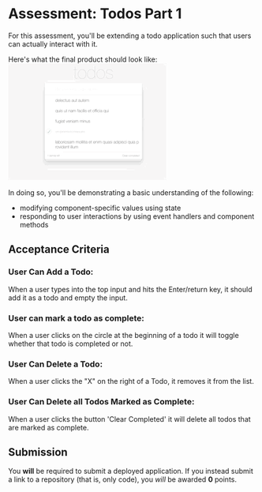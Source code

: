 # Assessment: Todos Part 1

For this assessment, you'll be extending a todo application such that users can actually interact with it.

Here's what the final product should look like:  
![example output](screenshots/result.gif)

In doing so, you'll be demonstrating a basic understanding of the following:

- modifying component-specific values using state
- responding to user interactions by using event handlers and component methods

## Acceptance Criteria

### User Can Add a Todo:

When a user types into the top input and hits the Enter/return key, it should add it as a todo and empty the input.

### User can mark a todo as complete:

When a user clicks on the circle at the beginning of a todo it will toggle whether that todo is completed or not.

### User Can Delete a Todo:

When a user clicks the "X" on the right of a Todo, it removes it from the list.

### User Can Delete all Todos Marked as Complete:

When a user clicks the button 'Clear Completed' it will delete all todos that are marked as complete.

## Submission

You **will** be required to submit a deployed application. If you instead
submit a link to a repository (that is, only code), you _will_ be awarded
**0** points.
